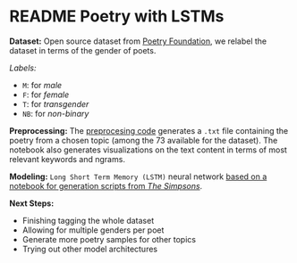 # README Poetry with LSTMs 

**Dataset:**
Open source dataset from [Poetry Foundation](), we relabel the dataset in terms of the gender of poets.

*Labels:*
- `M`: for *male*
- `F`: for *female*
- `T`: for *transgender*
- `NB`: for *non-binary*

**Preprocessing:**
The [preprocesing code](https://github.com/rogomes/AIWonderGirls-ATHENA-Art-Assistant/blob/main/LSTMs/data/creating-dataset.ipynb) generates a `.txt` file containing the poetry from a chosen topic (among the 73 available for the dataset). The notebook also generates visualizations on the text content in terms of most relevant keywords and ngrams.

**Modeling:**
`Long Short Term Memory (LSTM)` neural network [based on a notebook for generation scripts from *The Simpsons*](https://github.com/nehal96/Simpsons-Script-Generation).

**Next Steps:** 
- Finishing tagging the whole dataset
- Allowing for multiple genders per poet
- Generate more poetry samples for other topics
- Trying out other model architectures
